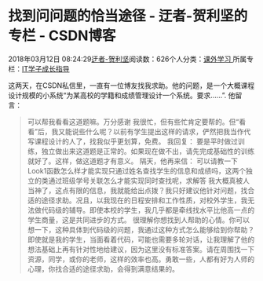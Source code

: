 
# 找到问问题的恰当途径 - 迂者-贺利坚的专栏 - CSDN博客

2018年03月12日 08:24:29[迂者-贺利坚](https://me.csdn.net/sxhelijian)阅读数：626个人分类：[课外学习																](https://blog.csdn.net/sxhelijian/article/category/1101854)
所属专栏：[IT学子成长指导](https://blog.csdn.net/column/details/itstudy.html)



这两天，在CSDN私信里，一直有一位博友找我求助。他的问题，是一个大概课程设计规模的小系统“为某高校的学籍和成绩管理设计一个系统。要求……”.
他留言：
> 可以帮我看看这道题嘛。万分感谢
我很忙，但有些忙肯定要帮的。但“看看”后，我又能说些什么呢？以前有学生提出这样的请求，俨然把我当作代写课程设计的人了，找我似乎更划算，免费。
我回复：
> 要是平时做过训练，独立做出来这道题是正常的。如果现在做不出，请先完成基础性的训练就好了。这样，做这道题才有意义。
隔天，他再来信：
> 可以请教一下Look1函数怎么样才能实现只通过姓名查找学生的信息和成绩吗，这两个独立的类通过班级学号关联怎么才能实现同时查找呢，求解答
我大概真被人当神了，这点有限的信息，我就能给出点拨？我只好建议他针对问题，找合适的途径求助。况且，以我现在的日程安排和工作性质，对校外学生，我无法做代码级的辅导。即使本校的学生，我几乎都是牵线找水平比他高一点的学生商量，这是共同进步的方式。
> 很理解你想找到人帮助的心情。你可以想一下，这种具体到代码级的问题，我通过这种方式怎么能够给到你帮助？即使就是我的学生，当面看着代码，可能也需要多轮对话，让我理解了他的想法基础上再有针对性地给建议，因为这里没有标准答案。请在周围找一下资源，同学，或你的老师，这样的效率也高。勇敢一些，人都有好为人师的心理，你找合适的途径求助，会得到满意结果的。


